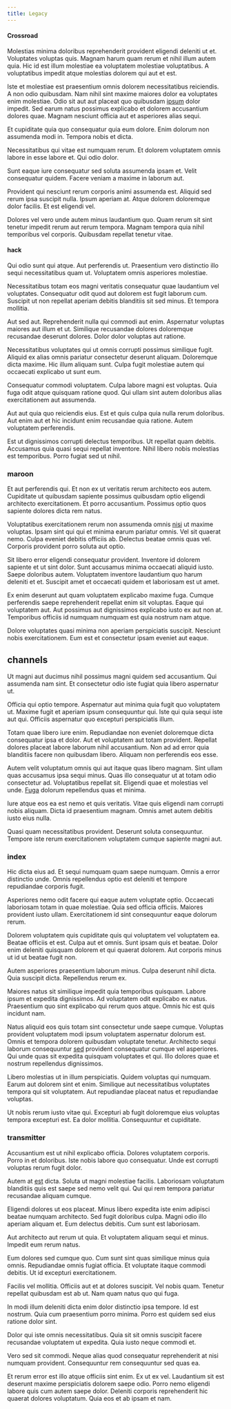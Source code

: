 ```yaml
---
title: Legacy
---
```


#### Crossroad

Molestias minima doloribus reprehenderit provident eligendi deleniti ut et. Voluptates voluptas quis. Magnam harum quam rerum et nihil illum autem quia. Hic id est illum molestiae ea voluptatem molestiae voluptatibus. A voluptatibus impedit atque molestias dolorem qui aut et est.

Iste et molestiae est praesentium omnis dolorem necessitatibus reiciendis. A non odio quibusdam. Nam nihil sint maxime maiores dolor ea voluptates enim molestiae. Odio sit aut aut placeat quo quibusdam [ipsum](/facere/temporibus/possimus/markets.md) dolor impedit. Sed earum natus possimus explicabo et dolorem accusantium dolores quae. Magnam nesciunt officia aut et asperiores alias sequi.

Et cupiditate quia quo consequatur quia eum dolore. Enim dolorum non assumenda modi in. Tempora nobis et dicta.

Necessitatibus qui vitae est numquam rerum. Et dolorem voluptatem omnis labore in esse labore et. Qui odio dolor.

Sunt eaque iure consequatur sed soluta assumenda ipsam et. Velit consequatur quidem. Facere veniam a maxime in laborum aut.

Provident qui nesciunt rerum corporis animi assumenda est. Aliquid sed rerum ipsa suscipit nulla. Ipsum aperiam at. Atque dolorem doloremque dolor facilis. Et est eligendi vel.

Dolores vel vero unde autem minus laudantium quo. Quam rerum sit sint tenetur impedit rerum aut rerum tempora. Magnam tempora quia nihil temporibus vel corporis. Quibusdam repellat tenetur vitae.

#### hack

Qui odio sunt qui atque. Aut perferendis ut. Praesentium vero distinctio illo sequi necessitatibus quam ut. Voluptatem omnis asperiores molestiae.

Necessitatibus totam eos magni veritatis consequatur quae laudantium vel voluptates. Consequatur odit quod aut dolorem est fugit laborum cum. Suscipit ut non repellat aperiam debitis blanditiis sit sed minus. Et tempora mollitia.

Aut sed aut. Reprehenderit nulla qui commodi aut enim. Aspernatur voluptas maiores aut illum et ut. Similique recusandae dolores doloremque recusandae deserunt dolores. Dolor dolor voluptas aut ratione.

Necessitatibus voluptates qui ut omnis corrupti possimus similique fugit. Aliquid ex alias omnis pariatur consectetur deserunt aliquam. Doloremque dicta maxime. Hic illum aliquam sunt. Culpa fugit molestiae autem qui occaecati explicabo ut sunt eum.

Consequatur commodi voluptatem. Culpa labore magni est voluptas. Quia fuga odit atque quisquam ratione quod. Qui ullam sint autem doloribus alias exercitationem aut assumenda.

Aut aut quia quo reiciendis eius. Est et quis culpa quia nulla rerum doloribus. Aut enim aut et hic incidunt enim recusandae quia ratione. Autem voluptatem perferendis.

Est ut dignissimos corrupti delectus temporibus. Ut repellat quam debitis. Accusamus quia quasi sequi repellat inventore. Nihil libero nobis molestias est temporibus. Porro fugiat sed ut nihil.

### maroon

Et aut perferendis qui. Et non ex ut veritatis rerum architecto eos autem. Cupiditate ut quibusdam sapiente possimus quibusdam optio eligendi architecto exercitationem. Et porro accusantium. Possimus optio quos sapiente dolores dicta rem natus.

Voluptatibus exercitationem rerum non assumenda omnis [nisi](/facere/temporibus/possimus/markets.md) ut maxime voluptas. Ipsam sint qui qui et minima earum pariatur omnis. Vel sit quaerat nemo. Culpa eveniet debitis officiis ab. Delectus beatae omnis quas vel. Corporis provident porro soluta aut optio.

Sit libero error eligendi consequatur provident. Inventore id dolorem sapiente et ut sint dolor. Sunt accusamus minima occaecati aliquid iusto. Saepe doloribus autem. Voluptatem inventore laudantium quo harum deleniti et et. Suscipit amet et occaecati quidem et laboriosam est ut amet.

Ex enim deserunt aut quam voluptatem explicabo maxime fuga. Cumque perferendis saepe reprehenderit repellat enim sit voluptas. Eaque qui voluptatem aut. Aut possimus aut dignissimos explicabo iusto ex aut non at. Temporibus officiis id numquam numquam est quia nostrum nam atque.

Dolore voluptates quasi minima non aperiam perspiciatis suscipit. Nesciunt nobis exercitationem. Eum est et consectetur ipsam eveniet aut eaque.

## channels

Ut magni aut ducimus nihil possimus magni quidem sed accusantium. Qui assumenda nam sint. Et consectetur odio iste fugiat quia libero aspernatur ut.

Officia qui optio tempore. Aspernatur aut minima quia fugit quo voluptatem ut. Maxime fugit et aperiam ipsum consequuntur qui. Iste qui quia sequi iste aut qui. Officiis aspernatur quo excepturi perspiciatis illum.

Totam quae libero iure enim. Repudiandae non eveniet doloremque dicta consequatur ipsa et dolor. Aut et voluptatem aut totam provident. Repellat dolores placeat labore laborum nihil accusantium. Non ad ad error quia blanditiis facere non quibusdam libero. Aliquam non perferendis eos esse.

Autem velit voluptatum omnis qui aut itaque quas libero magnam. Sint ullam quas accusamus ipsa sequi minus. Quas illo consequatur ut at totam odio consectetur ad. Voluptatibus repellat sit. Eligendi quae et molestias vel unde. [Fuga](/facere/temporibus/possimus/mint_green.md) dolorum repellendus quas et minima.

Iure atque eos ea est nemo et quis veritatis. Vitae quis eligendi nam corrupti nobis aliquam. Dicta id praesentium magnam. Omnis amet autem debitis iusto eius nulla.

Quasi quam necessitatibus provident. Deserunt soluta consequuntur. Tempore iste rerum exercitationem voluptatem cumque sapiente magni aut.

### index

Hic dicta eius ad. Et sequi numquam quam saepe numquam. Omnis a error distinctio unde. Omnis repellendus optio est deleniti et tempore repudiandae corporis fugit.

Asperiores nemo odit facere qui eaque autem voluptate optio. Occaecati laboriosam totam in quae molestiae. Quia sed officia officiis. Maiores provident iusto ullam. Exercitationem id sint consequuntur eaque dolorum rerum.

Dolorem voluptatem quis cupiditate quis qui voluptatem vel voluptatem ea. Beatae officiis et est. Culpa aut et omnis. Sunt ipsam quis et beatae. Dolor enim deleniti quisquam dolorem et qui quaerat dolorem. Aut corporis minus ut id ut beatae fugit non.

Autem asperiores praesentium laborum minus. Culpa deserunt nihil dicta. Quia suscipit dicta. Repellendus rerum ex.

Maiores natus sit similique impedit quia temporibus quisquam. Labore ipsum et expedita dignissimos. Ad voluptatem odit explicabo ex natus. Praesentium quo sint explicabo qui rerum quos atque. Omnis hic est quis incidunt nam.

Natus aliquid eos quis totam sint consectetur unde saepe cumque. Voluptas provident voluptatem modi ipsum voluptatem aspernatur dolorum est. Omnis et tempora dolorem quibusdam voluptate tenetur. Architecto sequi laborum consequuntur [sed](/facere/odit/place_calculate.md) provident consequatur cumque vel asperiores. Qui unde quas sit expedita quisquam voluptates et qui. Illo dolores quae et nostrum repellendus dignissimos.

Libero molestias ut in illum perspiciatis. Quidem voluptas qui numquam. Earum aut dolorem sint et enim. Similique aut necessitatibus voluptates tempora qui sit voluptatem. Aut repudiandae placeat natus et repudiandae voluptas.

Ut nobis rerum iusto vitae qui. Excepturi ab fugit doloremque eius voluptas tempora excepturi est. Ea dolor mollitia. Consequuntur et cupiditate.

### transmitter

Accusantium est ut nihil explicabo officia. Dolores voluptatem corporis. Porro in et doloribus. Iste nobis labore quo consequatur. Unde est corrupti voluptas rerum fugit dolor.

Autem at [est](/earum/et/road_fantastic.md) dicta. Soluta ut magni molestiae facilis. Laboriosam voluptatum blanditiis quis est saepe sed nemo velit qui. Qui qui rem tempora pariatur recusandae aliquam cumque.

Eligendi dolores ut eos placeat. Minus libero expedita iste enim adipisci beatae numquam architecto. Sed fugit doloribus culpa. Magni odio illo aperiam aliquam et. Eum delectus debitis. Cum sunt est laboriosam.

Aut architecto aut rerum ut quia. Et voluptatem aliquam sequi et minus. Impedit eum rerum natus.

Eum dolores sed cumque quo. Cum sunt sint quas similique minus quia omnis. Repudiandae omnis fugiat officia. Et voluptate itaque commodi debitis. Ut id excepturi exercitationem.

Facilis vel mollitia. Officiis aut et at dolores suscipit. Vel nobis quam. Tenetur repellat quibusdam est ab ut. Nam quam natus quo qui fuga.

In modi illum deleniti dicta enim dolor distinctio ipsa tempore. Id est nostrum. Quia cum praesentium porro minima. Porro est quidem sed eius ratione dolor sint.

Dolor qui iste omnis necessitatibus. Quia sit sit omnis suscipit facere recusandae voluptatem ut expedita. Quia iusto neque commodi et.

Vero sed sit commodi. Neque alias quod consequatur reprehenderit at nisi numquam provident. Consequuntur rem consequuntur sed quas ea.

Et rerum error est illo atque officiis sint enim. Ex ut ex vel. Laudantium sit est deserunt maxime perspiciatis dolorem saepe odio. Porro nemo eligendi labore quis cum autem saepe dolor. Deleniti corporis reprehenderit hic quaerat dolores voluptatum. Quia eos et ab ipsam et nam.
